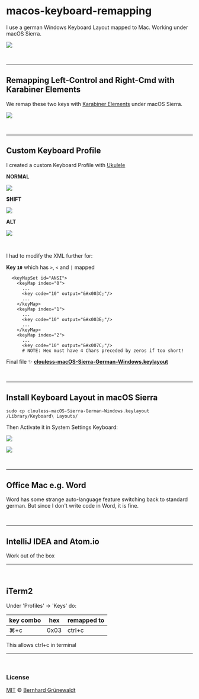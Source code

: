 # macos-keyboard-remapping

I use a german Windows Keyboard Layout mapped to Mac. Working under macOS Sierra.

![](https://clouless.github.io/macos-keyboard-remapping/keyboard-layout-map.png)


&nbsp;

-----

## Remapping Left-Control and Right-Cmd with Karabiner Elements

We remap these two keys with [Karabiner Elements](https://github.com/tekezo/Karabiner-Elements) under macOS Sierra.

![](https://clouless.github.io/macos-keyboard-remapping/karabiner-elements-remap.png)

&nbsp;

-----

## Custom Keyboard Profile

I created a custom Keyboard Profile with [Ukulele](http://scripts.sil.org/cms/scripts/page.php?site_id=nrsi&id=ukelele)

**NORMAL**


![](https://clouless.github.io/macos-keyboard-remapping/ukulele-normal.png)

**SHIFT**

![](https://clouless.github.io/macos-keyboard-remapping/ukulele-shift.png)

**ALT**

![](https://clouless.github.io/macos-keyboard-remapping/ukulele-alt.png)

&nbsp;

I had to modify the XML further for:

**Key `10`** which has `>`, `<` and `|` mapped

```
  <keyMapSet id="ANSI">
    <keyMap index="0">
      ...
      <key code="10" output="&#x003C;"/>
      ...
    </keyMap>
    <keyMap index="1">
      ...
      <key code="10" output="&#x003E;"/>
      ...
    </keyMap>
    <keyMap index="2">
      ...
      <key code="10" output="&#x007C;"/>
      # NOTE: Hex must have 4 Chars preceded by zeros if too short!
```

Final file :sparkles: **[clouless-macOS-Sierra-German-Windows.keylayout](./clouless-macOS-Sierra-German-Windows.keylayout)**


&nbsp;

-----

## Install Keyboard Layout in macOS Sierra

```
sudo cp clouless-macOS-Sierra-German-Windows.keylayout /Library/Keyboard\ Layouts/
``` 

Then Activate it in System Settings Keyboard:

![](https://clouless.github.io/macos-keyboard-remapping/activate-layout-01.png)

![](https://clouless.github.io/macos-keyboard-remapping/activate-layout-02.png)


&nbsp;

----

## Office Mac e.g. Word

Word has some strange auto-language feature switching back to standard german.
But since I don't write code in Word, it is fine.


&nbsp;

----

## IntelliJ IDEA and Atom.io

Work out of the box

-----

&nbsp;

## iTerm2


Under 'Profiles' → 'Keys' do:

| key combo | hex | remapped to | 
|------------|------------|--------|
| ⌘+c        | 0x03       | ctrl+c |

This allows ctrl+c in terminal



-----

&nbsp;

### License

[MIT](./LICENSE) © [Bernhard Grünewaldt](https://github.com/clouless)
  
